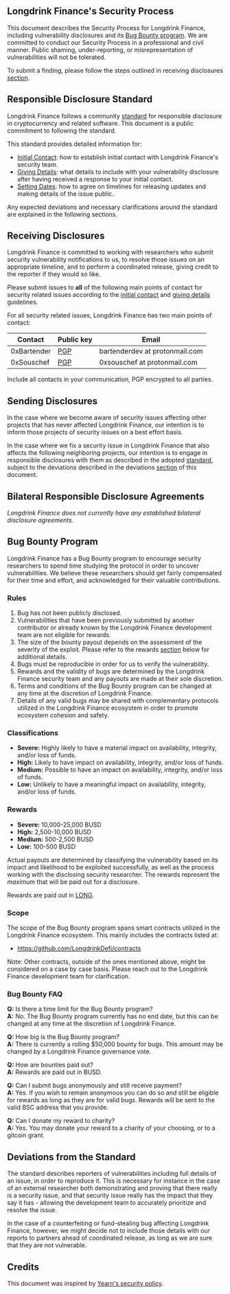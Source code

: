 ## Longdrink Finance's Security Process

This document describes the Security Process for Longdrink Finance, including vulnerability disclosures and its [Bug Bounty program](#bug-bounty-program). We are committed to conduct our Security Process in a professional and civil manner. Public shaming, under-reporting, or misrepresentation of vulnerabilities will not be tolerated.

To submit a finding, please follow the steps outlined in receiving disclosures [section](#receiving-disclosures).

## Responsible Disclosure Standard

Longdrink Finance follows a community [standard](https://github.com/RD-Crypto-Spec/Responsible-Disclosure#the-standard) for responsible disclosure in cryptocurrency and related software. This document is a public commitment to
following the standard.

This standard provides detailed information for:

- [Initial Contact](https://github.com/RD-Crypto-Spec/Responsible-Disclosure#initial-contact): how to establish initial contact with Longdrink Finance's security team.
- [Giving Details](https://github.com/RD-Crypto-Spec/Responsible-Disclosure#giving-details): what details to include with your vulnerability disclosure after having received a response to your initial contact.
- [Setting Dates](https://github.com/RD-Crypto-Spec/Responsible-Disclosure#setting-dates): how to agree on timelines for releasing updates and making details of the issue public.

Any expected deviations and necessary clarifications around the standard are explained in the following sections.

## Receiving Disclosures

Longdrink Finance is committed to working with researchers who submit security vulnerability notifications to us, to resolve those issues on an appropriate timeline, and to perform a coordinated release, giving credit to the reporter if they would so like.

Please submit issues to **all** of the following main points of contact for
security related issues according to the
[initial contact](https://github.com/RD-Crypto-Spec/Responsible-Disclosure#initial-contact)
and [giving details](https://github.com/RD-Crypto-Spec/Responsible-Disclosure#giving-details)
guidelines.

For all security related issues, Longdrink Finance has two main points of contact:

| Contact | Public key | Email |
| --- | --- | --- |
| 0xBartender | [PGP](https://gist.github.com/bartenderdev/e3c001f73e4621f2b86091a89aface4d) | bartenderdev at protonmail.com |
| 0xSouschef | [PGP](https://gist.github.com/0xsouschef/02feb5a4a166e602c8d1e6053f604cbe) | 0xsouschef at protonmail.com |

Include all contacts in your communication, PGP encrypted to all parties.

## Sending Disclosures

In the case where we become aware of security issues affecting other projects that has never affected Longdrink Finance, our intention is to inform those projects of security issues on a best effort basis.

In the case where we fix a security issue in Longdrink Finance that also affects the following neighboring projects, our intention is to engage in responsible disclosures with them as described in the adopted [standard](https://github.com/RD-Crypto-Spec/Responsible-Disclosure), subject to the deviations described in the deviations [section](#deviations-from-the-standard) of this document.

## Bilateral Responsible Disclosure Agreements

_Longdrink Finance does not currently have any established bilateral disclosure agreements._

## Bug Bounty Program

Longdrink Finance has a Bug Bounty program to encourage security researchers to spend time studying the protocol in order to uncover vulnerabilities. We believe these researchers should get fairly compensated for their time and effort, and acknowledged for their valuable contributions.

### Rules

1. Bug has not been publicly disclosed.
2. Vulnerabilities that have been previously submitted by another contributor or already known by the Longdrink Finance development team are not eligible for rewards.
3. The size of the bounty payout depends on the assessment of the severity of the exploit. Please refer to the rewards [section](#rewards) below for additional details.
4. Bugs must be reproducible in order for us to verify the vulnerability.
5. Rewards and the validity of bugs are determined by the Longdrink Finance security team and any payouts are made at their sole discretion.
6. Terms and conditions of the Bug Bounty program can be changed at any time at the discretion of Longdrink Finance.
7. Details of any valid bugs may be shared with complementary protocols utilized in the Longdrink Finance ecosystem in order to promote ecosystem cohesion and safety.

### Classifications

- **Severe:** Highly likely to have a material impact on availability, integrity, and/or loss of funds.
- **High:** Likely to have impact on availability, integrity, and/or loss of funds.
- **Medium:** Possible to have an impact on availability, integrity, and/or loss of funds.
- **Low:** Unlikely to have a meaningful impact on availability, integrity, and/or loss of funds.

### Rewards

- **Severe:** 10,000-25,000 BUSD
- **High:** 2,500-10,000 BUSD
- **Medium:** 500-2,500 BUSD
- **Low:** 100-500 BUSD

Actual payouts are determined by classifying the vulnerability based on its impact and likelihood to be exploited successfully, as well as the process working with the disclosing security researcher. The rewards represent the _maximum_ that will be paid out for a disclosure.

Rewards are paid out in [LONG](https://bscscan.com/address/0x5317fA16f8603bE9C461DeF5D5A1Bf28DfE42d55).

### Scope

The scope of the Bug Bounty program spans smart contracts utilized in the Longdrink Finance ecosystem. This mainly includes the contracts listed at:

- https://github.com/LongdrinkDefi/contracts


Note: Other contracts, outside of the ones mentioned above, might be considered on a case by case basis. Please reach out to the Longdrink Finance development team for clarification.

### Bug Bounty FAQ

**Q:** Is there a time limit for the Bug Bounty program?\
**A:** No. The Bug Bounty program currently has no end date, but this can be changed at any time at the discretion of Longdrink Finance.

**Q:** How big is the Bug Bounty program?\
**A:** There is currently a rolling \$50,000 bounty for bugs. This amount may be changed by a Longdrink Finance governance vote.

**Q:** How are bounties paid out?\
**A:** Rewards are paid out in BUSD.

**Q:** Can I submit bugs anonymously and still receive payment?\
**A:** Yes. If you wish to remain anonymous you can do so and still be eligible for rewards as long as they are for valid bugs. Rewards will be sent to the valid BSC address that you provide.

**Q:** Can I donate my reward to charity?\
**A:** Yes. You may donate your reward to a charity of your choosing, or to a gitcoin grant.

## Deviations from the Standard

The standard describes reporters of vulnerabilities including full details of an issue, in order to reproduce it. This is necessary for instance in the case of an external researcher both demonstrating and proving that there really is a security issue, and that security issue really has the impact that they say it
has - allowing the development team to accurately prioritize and resolve the issue.

In the case of a counterfeiting or fund-stealing bug affecting Longdrink Finance, however, we might decide not to include those details with our reports to partners ahead of coordinated release, as long as we are sure that they are not vulnerable.


## Credits

This document was inspired by [Yearn's security policy](https://github.com/yearn/yearn-security/blob/master/SECURITY.md).
